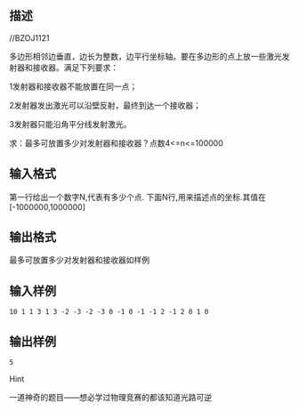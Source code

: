 ## 描述

<p> //BZOJ1121 </p> <p> 多边形相邻边垂直，边长为整数，边平行坐标轴。要在多边形的点上放一些激光发射器和接收器。满足下列要求： </p> <p> 1发射器和接收器不能放置在同一点； </p> <p> 2发射器发出激光可以沿壁反射，最终到达一个接收器； </p> <p> 3发射器只能沿角平分线发射激光。 </p> <p> 求：最多可放置多少对发射器和接收器？点数4<=n<=100000 </p>

## 输入格式

第一行给出一个数字N,代表有多少个点. 下面N行,用来描述点的坐标.其值在[-1000000,1000000]

## 输出格式

最多可放置多少对发射器和接收器如样例<img src="/JudgeOnline/upload/image/20180301/20180301171014_14869.gif" alt="" />

## 输入样例

```plaintext
10 1 1 3 1 3 -2 -3 -2 -3 0 -1 0 -1 -1 2 -1 2 0 1 0
```

## 输出样例

```plaintext
5
```

Hint

<span style="line-height:1.5;">一道神奇的题目——想必学过物理竞赛的都该知道光路可逆</span><br />



 

